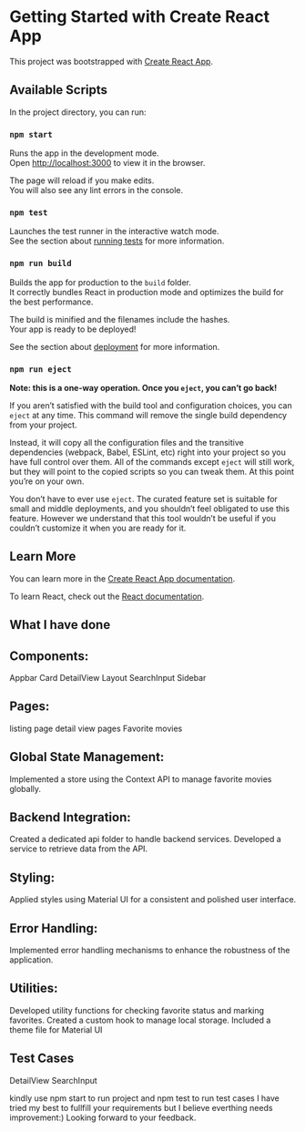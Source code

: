 # Getting Started with Create React App

This project was bootstrapped with [Create React App](https://github.com/facebook/create-react-app).

## Available Scripts

In the project directory, you can run:

### `npm start`

Runs the app in the development mode.\
Open [http://localhost:3000](http://localhost:3000) to view it in the browser.

The page will reload if you make edits.\
You will also see any lint errors in the console.

### `npm test`

Launches the test runner in the interactive watch mode.\
See the section about [running tests](https://facebook.github.io/create-react-app/docs/running-tests) for more information.

### `npm run build`

Builds the app for production to the `build` folder.\
It correctly bundles React in production mode and optimizes the build for the best performance.

The build is minified and the filenames include the hashes.\
Your app is ready to be deployed!

See the section about [deployment](https://facebook.github.io/create-react-app/docs/deployment) for more information.

### `npm run eject`

**Note: this is a one-way operation. Once you `eject`, you can’t go back!**

If you aren’t satisfied with the build tool and configuration choices, you can `eject` at any time. This command will remove the single build dependency from your project.

Instead, it will copy all the configuration files and the transitive dependencies (webpack, Babel, ESLint, etc) right into your project so you have full control over them. All of the commands except `eject` will still work, but they will point to the copied scripts so you can tweak them. At this point you’re on your own.

You don’t have to ever use `eject`. The curated feature set is suitable for small and middle deployments, and you shouldn’t feel obligated to use this feature. However we understand that this tool wouldn’t be useful if you couldn’t customize it when you are ready for it.

## Learn More

You can learn more in the [Create React App documentation](https://facebook.github.io/create-react-app/docs/getting-started).

To learn React, check out the [React documentation](https://reactjs.org/).

## What I have done

## Components:

Appbar
Card
DetailView
Layout
SearchInput
Sidebar

## Pages:

listing page
detail view pages
Favorite movies

## Global State Management:

Implemented a store using the Context API to manage favorite movies globally.

## Backend Integration:

Created a dedicated api folder to handle backend services.
Developed a service to retrieve data from the API.

## Styling:

Applied styles using Material UI for a consistent and polished user interface.

## Error Handling:

Implemented error handling mechanisms to enhance the robustness of the application.

## Utilities:

Developed utility functions for checking favorite status and marking favorites.
Created a custom hook to manage local storage.
Included a theme file for Material UI

## Test Cases

DetailView
SearchInput

kindly use npm start to run project and npm test to run test cases
I have tried my best to fullfill your requirements but I believe everthing needs improvement:)
Looking forward to your feedback.
